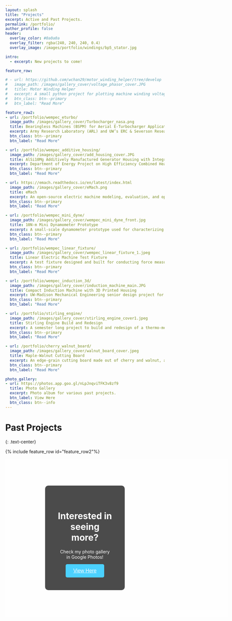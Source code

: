 ```yaml
---
layout: splash
title: "Projects"
excerpt: Active and Past Projects.
permalink: /portfolio/
author_profile: false
header: 
  overlay_color: #0a0a0a
  overlay_filter: rgba(240, 240, 240, 0.4)
  overlay_image: /images/portfolio/windings/bp5_stator.jpg

intro: 
  - excerpt: New projects to come!

feature_row:

# - url: https://github.com/wchan29/motor_winding_helper/tree/develop
#   image_path: /images/gallery_cover/voltage_phasor_cover.JPG
#   title: Motor Winding Helper
#   excerpt: A small python project for plotting machine winding voltage phasor
#   btn_class: btn--primary
#   btn_label: "Read More"

feature_row2:
- url: /portfolio/wempec_eturbo/
  image_path: /images/gallery_cover/Turbocharger_nasa.png
  title: Bearingless Machines (BSPM) for Aerial E-Turbocharger Application
  excerpt: Army Research Laboratory (ARL) and UW’s ERC & Severson Research Group to explore using bearingless motor technology to create a new generation of electric turbochargers for aerial vehicles.
  btn_class: btn--primary
  btn_label: "Read More"

- url: /portfolio/wempec_additive_housing/
  image_path: /images/gallery_cover/add_housing_cover.JPG
  title: AlSi10Mg Additively Manufactured Generator Housing with Integrated Cooling Channels
  excerpt: Department of Energy Project on High Efficiency Combined Heat and Power (CHP) Generation. 
  btn_class: btn--primary
  btn_label: "Read More"

- url: https://emach.readthedocs.io/en/latest/index.html
  image_path: /images/gallery_cover/eMach.png
  title: eMach
  excerpt: An open-source electric machine modeling, evaluation, and optimization framework developed in Python.
  btn_class: btn--primary
  btn_label: "Read More"

- url: /portfolio/wempec_mini_dyne/
  image_path: /images/gallery_cover/wempec_mini_dyne_front.jpg
  title: 10N-m Mini Dynamometer Prototype
  excerpt: A small-scale dynamometer prototype used for characterizing small form factor rotatry electric machines. Capable of torque measurement of up to 10Nm and speed of 3000RPM.
  btn_class: btn--primary
  btn_label: "Read More"

- url: /portfolio/wempec_linear_fixture/
  image_path: /images/gallery_cover/wempec_linear_fixture_1.jpeg
  title: Linear Electric Machine Test Fixture
  excerpt: A test fixture designed and built for conducting force measurement on a linear electric machine with a HAAS CNC TM-1 mill.
  btn_class: btn--primary
  btn_label: "Read More"

- url: /portfolio/wempec_induction_3d/
  image_path: /images/gallery_cover/induction_machine_main.JPG
  title: Compact Induction Machine with 3D Printed Housing
  excerpt: UW-Madison Mechanical Engineering senior design project for the Grainger Engineering Design Innovation Lab.
  btn_class: btn--primary
  btn_label: "Read More"

- url: /portfolio/stirling_engine/
  image_path: /images/gallery_cover/stirling_engine_cover1.jpeg
  title: Stirling Engine Build and Redesign
  excerpt: A semester long project to build and redesign of a thermo-mechanical device (Stirling Engine).
  btn_class: btn--primary
  btn_label: "Read More"

- url: /portfolio/cherry_walnut_board/
  image_path: /images/gallery_cover/walnut_board_cover.jpeg
  title: Maple-Walnut Cutting Board
  excerpt: An edge-grain cutting board made out of cherry and walnut, a graduation gift for a friend.
  btn_class: btn--primary
  btn_label: "Read More"

photo_gallery:
- url: https://photos.app.goo.gl/nLpJnqviTFK3v8zf9
  title: Photo Gallery
  excerpt: Photo album for various past projects.
  btn_label: View Here
  btn_class: btn--info
---
```


<style>
  #show_bg {
    background-image: linear-gradient(to bottom, rgba(255, 255, 255, 0.6), rgba(255, 255, 255, 0.6)),
    url('/images/gallery_cover/photo_gallery.png');
    width: 100%;
    height: 300px;
    background-size: cover;
    color: white;
    padding:100px
  }

  /* Container holding the image and the text */
  .container {
  position: relative;
  text-align: center;
  }

  /* Bottom right text */
  .text-block {
    position: absolute;
    top: 50%;
    left: 50%;
    background-color: black;
    opacity: 0.7;
    color: white;
    transform: translate(-50%, -50%);
    padding:40px;
    border-radius: 10px;
  }

  .container .btn {
  /* position: absolute;
  top: 50%;
  left: 50%;
  transform: translate(-50%, -50%);
  -ms-transform: translate(-50%, -50%); */
  background-color: #00BFFF;
  color: white;
  font-size: 16px;
  padding: 12px 24px;
  border: none;
  cursor: pointer;
  border-radius: 5px;
  }

  .container .btn:hover {
    background-color: #48D1CC;
  }

    
</style>

<!-- {% include feature_row id="intro" type="center"%} -->

<!-- # Active Projects
{: .text-center}
<br/>

{% include feature_row %} -->


# Past Projects
{: .text-center}
<br/>

{% include feature_row id="feature_row2"%}

<!-- {% include feature_row id="photo_gallery" type="center"%} -->

<div class="container">
  <div id='show_bg'>
    <div class="text-block">
      <h1 style="color: white;">Interested in seeing more?</h1>
      <p>Check my photo gallery in Google Photos!</p>
      <a href="https://photos.app.goo.gl/nLpJnqviTFK3v8zf9"><button class="btn"><u>View Here</u></button></a>
    </div>
  </div>
</div>

<br/>